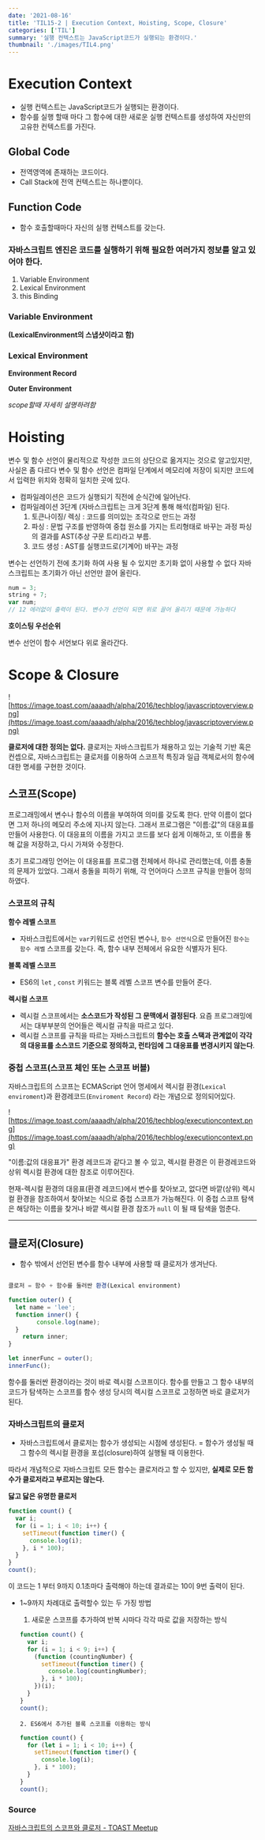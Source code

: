 ```yaml
---
date: '2021-08-16'
title: 'TIL15-2 | Execution Context, Hoisting, Scope, Closure'
categories: ['TIL']
summary: '실행 컨텍스트는 JavaScript코드가 실행되는 환경이다.'
thumbnail: './images/TIL4.png'
---
```


# Execution Context

- 실행 컨텍스트는 JavaScript코드가 실행되는 환경이다.
- 함수를 실행 할때 마다 그 함수에 대한 새로운 실행 컨텍스트를 생성하여 자신만의 고유한 컨텍스트를 가진다.

## Global Code

- 전역영역에 존재하는 코드이다.
- Call Stack에 전역 컨텍스트는 하나뿐이다.

## Function Code

- 함수 호출할때마다 자신의 실행 컨텍스트를 갖는다.

### **자바스크립트 엔진은 코드를 실행하기 위해 필요한 여러가지 정보를 알고 있어야 한다.**

1. Variable Environment
2. Lexical Environment
3. this Binding

### **Variable Environment**

**(LexicalEnvironment의 스냅샷이라고 함)**

### **Lexical Environment**

**Environment Record**

**Outer Environment**

_scope할때 자세히 설명하려함_

# Hoisting

변수 및 함수 선언이 물리적으로 작성한 코드의 상단으로 옮겨지는 것으로 알고있지만, 사실은 좀 다르다 변수 및 함수 선언은 컴파일 단계에서 메모리에 저장이 되지만 코드에서 입력한 위치와 정확히 일치한 곳에 있다.

- 컴파일레이션은 코드가 실행되기 직전에 순식간에 일어난다.
- 컴파일레이션 3단계 (자바스크립트는 크게 3단계 통해 해석(컴파일) 된다.
  1. 토큰나이징/ 렉싱 : 코드를 의미있는 조각으로 만드는 과정
  2. 파싱 : 문법 구조를 반영하여 중첩 원소를 가지는 트리형태로 바꾸는 과정 파싱의 결과를 AST(추상 구문 트리)라고 부름.
  3. 코드 생성 : AST를 실행코드로(기계어) 바꾸는 과정

변수는 선언하기 전에 초기화 하여 사용 될 수 있지만 초기화 없이 사용할 수 없다 자바스크립트는 초기화가 아닌 선언만 끌어 올린다.

```jsx
num = 3;
string + 7;
var num;
// 12 에러없이 출력이 된다. 변수가 선언이 되면 위로 끌어 올리기 때문에 가능하다
```

**호이스팅 우선순위**

변수 선언이 함수 서언보다 위로 올라간다.

# Scope & Closure

![https://image.toast.com/aaaadh/alpha/2016/techblog/javascriptoverview.png](https://image.toast.com/aaaadh/alpha/2016/techblog/javascriptoverview.png)

**클로저에 대한 정의는 없다.** 클로저는 자바스크립트가 채용하고 있는 기술적 기반 혹은 컨셉으로, 자바스크립트는 클로저를 이용하여 스코프적 특징과 일급 객체로서의 함수에 대한 명세를 구현한 것이다.

## 스코프(Scope)

프로그래밍에서 변수나 함수의 이름을 부여하여 의미를 갖도록 한다. 만약 이름이 없다면 그저 하나의 메모리 주소에 지나지 않는다. 그래서 프로그램은 "이름:값"의 대응표를 만들어 사용한다. 이 대응표의 이름을 가지고 코드를 보다 쉽게 이해하고, 또 이름을 통해 값을 저장하고, 다시 가져와 수정한다.

초기 프로그래밍 언어는 이 대응표를 프로그램 전체에서 하나로 관리했는데, 이름 충돌의 문제가 있었다. 그래서 충돌을 피하기 위해, 각 언어마다 스코프 규칙을 만들어 정의하였다.

### **스코프의 규칙**

**함수 레벨 스코프**

- 자바스크립트에서는 `var`키워드로 선언된 변수나, `함수 선언식`으로 만들어진 `함수는 함수 레벨` 스코프를 갖는다. 즉, 함수 내부 전체에서 유요한 식별자가 된다.

**블록 레벨 스코프**

- ES6의 `let` , `const` 키워드는 블록 레벨 스코프 변수를 만들어 준다.

**렉시컬 스코프**

- 렉시컬 스코프에서는 **소스코드가 작성된 그 문맥에서 결정된다**. 요즘 프로그래밍에서는 대부부분의 언어들은 렉시컬 규칙을 따르고 있다.
- 렉시컬 스코프를 규칙을 따르는 자바스크립트의 **함수는 호출 스택과 관계없이 각각의 대응표를 소스코드 기준으로 정의하고, 런타임에 그 대응표를 변경시키지 않는다**.

### 중첩 스코프(스코프 체인 또는 스코프 버블)

자바스크립트의 스코프는 ECMAScript 언어 명세에서 렉시컬 환경(`Lexical enviroment`)과 환경레코드(`Enviroment Record`) 라는 개념으로 정의되어있다.

![https://image.toast.com/aaaadh/alpha/2016/techblog/executioncontext.png](https://image.toast.com/aaaadh/alpha/2016/techblog/executioncontext.png)

"이름:값의 대응표가" 환경 레코드과 같다고 볼 수 있고, 렉시컬 환경은 이 환경레코드와 상위 렉시컬 환경에 대한 참조로 이루어진다.

현재-렉시컬 환경의 대응표(환경 레코드)에서 변수를 찾아보고, 없다면 바깥(상위) 렉시컬 환경을 참조하여서 찾아보는 식으로 중첩 스코프가 가능해진다. 이 중첩 스코프 탐색은 해당하는 이름을 찾거나 바깥 렉시컬 환경 참조가 `null` 이 될 때 탐색을 멈춘다.

---

## 클로저(Closure)

- 함수 밖에서 선언된 변수를 함수 내부에 사용할 때 클로저가 생겨난다.

```jsx

클로저 = 함수 + 함수를 둘러싼 환경(Lexical environment)

function outer() {
  let name = 'lee';
  function inner() {
		console.log(name);
  }
	return inner;
}

let innerFunc = outer();
innerFunc();
```

함수를 둘러싼 환경이라는 것이 바로 렉시컬 스코프이다. 함수를 만들고 그 함수 내부의 코드가 탐색하는 스코프를 함수 생성 당시의 렉시컬 스코프로 고정하면 바로 클로저가 된다.

### 자바스크립트의 클로저

- 자바스크립트에서 클로저는 함수가 생성되는 시점에 생성된다.
  = 함수가 생성될 때 그 함수의 렉시컬 환경을 포섭(closure)하여 실행될 때 이용한다.

따라서 개념적으로 자바스크립트 모든 함수는 클로저라고 할 수 있지만, **실제로 모든 함수가 클로저라고 부르지는 않는다.**

**닳고 닳은 유명한 클로저**

```jsx
function count() {
  var i;
  for (i = 1; i < 10; i++) {
    setTimeout(function timer() {
      console.log(i);
    }, i * 100);
  }
}
count();
```

이 코드는 1 부터 9까지 0.1초마다 출력해야 하는데 결과로는 10이 9번 출력이 된다.

- 1~9까지 차례대로 출력할수 있는 두 가징 방법

  1. 새로운 스코프를 추가하여 반복 시마다 각각 따로 값을 저장하는 방식

  ```jsx
  function count() {
    var i;
    for (i = 1; i < 9; i++) {
      (function (countingNumber) {
        setTimeout(function timer() {
          console.log(countingNumber);
        }, i * 100);
      })(i);
    }
  }
  count();
  ```

      2. ES6에서 추가된 블록 스코프를 이용하는 방식

  ```jsx
  function count() {
    for (let i = 1; i < 10; i++) {
      setTimeout(function timer() {
        console.log(i);
      }, i * 100);
    }
  }
  count();
  ```

### Source

[자바스크립트의 스코프와 클로저 - TOAST Meetup](https://meetup.toast.com/posts/86)
